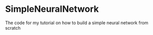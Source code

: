 # SimpleNeuralNetwork
The code for my tutorial on how to build a simple neural network from scratch
